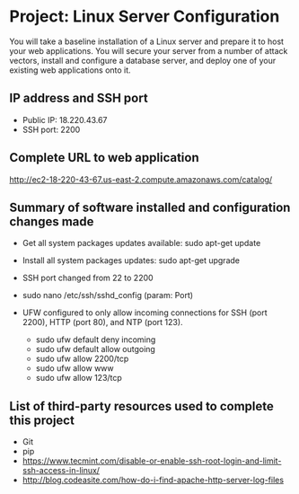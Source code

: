 # Project: Linux Server Configuration
You will take a baseline installation of a Linux server and prepare it to host your web applications. You will secure your server from a number of attack vectors, install and configure a database server, and deploy one of your existing web applications onto it.

## IP address and SSH port ##
- Public IP: 18.220.43.67
- SSH port: 2200

## Complete URL to web application ## 
http://ec2-18-220-43-67.us-east-2.compute.amazonaws.com/catalog/

## Summary of software installed and configuration changes made ## 

- Get all system packages updates available: sudo apt-get update
- Install all system packages updates: sudo apt-get upgrade
- SSH port changed from 22 to 2200
- sudo nano /etc/ssh/sshd_config (param: Port)

- UFW configured to only allow incoming connections for SSH (port 2200), HTTP (port 80), and NTP (port 123).
  - sudo ufw default deny incoming
  - sudo ufw default allow outgoing
  - sudo ufw allow 2200/tcp
  - sudo ufw allow www
  - sudo ufw allow 123/tcp

##  List of third-party resources used to complete this project ## 
- Git
- pip
- https://www.tecmint.com/disable-or-enable-ssh-root-login-and-limit-ssh-access-in-linux/
- http://blog.codeasite.com/how-do-i-find-apache-http-server-log-files
